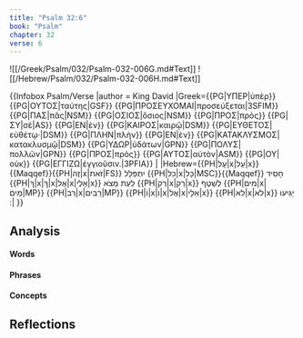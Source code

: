 ```yaml
---
title: "Psalm 32:6"
book: "Psalm"
chapter: 32
verse: 6
---
```

![[/Greek/Psalm/032/Psalm-032-006G.md#Text]]
![[/Hebrew/Psalm/032/Psalm-032-006H.md#Text]]

{{Infobox Psalm/Verse
|author = King David
|Greek={{PG|ΥΠΕΡ|ὑπὲρ}} {{PG|ΟΥΤΟΣ|ταύτης|GSF}} {{PG|ΠΡΟΣΕΥΧΟΜΑΙ|προσεύξεται|3SFIM}} {{PG|ΠΑΣ|πᾶς|NSM}} {{PG|ΟΣΙΟΣ|ὅσιος|NSM}} {{PG|ΠΡΟΣ|πρὸς}} {{PG|ΣΥ|σὲ|AS}} {{PG|ΕΝ|ἐν}} {{PG|ΚΑΙΡΟΣ|καιρῷ|DSM}} {{PG|ΕΥΘΕΤΟΣ|εὐθέτῳ·|DSM}} {{PG|ΠΛΗΝ|πλὴν}} {{PG|ΕΝ|ἐν}} {{PG|ΚΑΤΑΚΛΥΣΜΟΣ|κατακλυσμῷ|DSM}} {{PG|ΥΔΩΡ|ὑδάτων|GPN}} {{PG|ΠΟΛΥΣ|πολλῶν|GPN}} {{PG|ΠΡΟΣ|πρὸς}} {{PG|ΑΥΤΟΣ|αὐτὸν|ASM}} {{PG|ΟΥ|οὐκ}} {{PG|ΕΓΓΙΖΩ|ἐγγιοῦσιν.|3PFIA}} |
|Hebrew={{PH|עָל|x|עַל|x}}{{Maqqef}}{{PH|זֶה|x|זֹאת|FS}}
יִתְפַּלֵּל
{{PH|כל|x|כָּל|MSC}}{{Maqqef}}
חָסִיד
{{PH|ךָ|x|ךָ|x|אֶל|x|אֵלֶי|x}}
לְעֵת
מְצֹא
{{PH|רַק|x|רַק|x}}
לְשֵׁטֶף
{{PH|מים|x|מַיִם|MP}} {{PH|רַב|x|רַבִּים|MP}} {{PH|וֹ|x|ו|x|אֶל|x|אֵלָי|x}} {{PH|לא|x|לֹא|x}}
יַגִּיעוּ
׃ |
}}

## Analysis

#### Words

#### Phrases

#### Concepts

## Reflections
